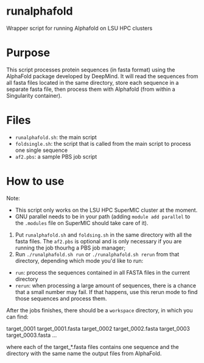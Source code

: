# runalphafold
Wrapper script for running Alphafold on LSU HPC clusters

# Purpose

This script processes protein sequences (in fasta format) using the AlphaFold package developed by DeepMind. It will read the sequences from all fasta files located in the same directory, store each sequence in a separate fasta file, then process them with Alphafold (from within a Singularity container).
    
# Files

- `runalphafold.sh`: the main script
- `foldsingle.sh`: the script that is called from the main script to process one single sequence
- `af2.pbs`: a sample PBS job script 

# How to use

Note: 
- This script only works on the LSU HPC SuperMIC cluster at the moment.
- GNU parallel needs to be in your path (adding `module add parallel` to the `.modules` file on SuperMIC should take care of it).

1. Put `runalphafold.sh` and `foldsing.sh` in the same directory with all the fasta files. The `af2.pbs` is optional and is only necessary if you are running the job thourhg a PBS job manager;
2. Run `./runalphafold.sh run` or `./runalphafold.sh rerun` from that directory, depending which mode you'd like to run:
- `run`: process the sequences contained in all FASTA files in the current directory
- `rerun`: when processing a large amount of sequences, there is a chance that a small number may fail. If that happens, use this rerun mode to find those sequences and process them.

After the jobs finishes, there should be a `workspace` directory, in which you can find:

  target_0001
  target_0001.fasta
  target_0002
  target_0002.fasta
  target_0003
  target_0003.fasta
  ...

where each of the target_*.fasta files contains one sequence and the directory with the same name the output files from AlphaFold.


